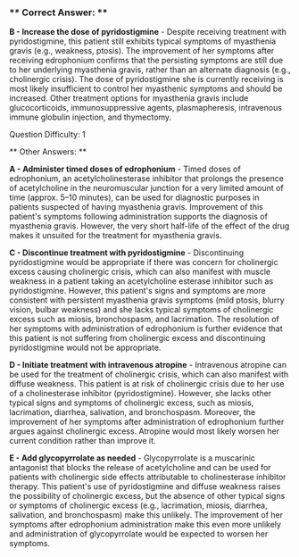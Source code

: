 ### ** Correct Answer: **

**B - Increase the dose of pyridostigmine** - Despite receiving treatment with pyridostigmine, this patient still exhibits typical symptoms of myasthenia gravis (e.g., weakness, ptosis). The improvement of her symptoms after receiving edrophonium confirms that the persisting symptoms are still due to her underlying myasthenia gravis, rather than an alternate diagnosis (e.g., cholinergic crisis). The dose of pyridostigmine she is currently receiving is most likely insufficient to control her myasthenic symptoms and should be increased. Other treatment options for myasthenia gravis include glucocorticoids, immunosuppressive agents, plasmapheresis, intravenous immune globulin injection, and thymectomy.

Question Difficulty: 1

** Other Answers: **

**A - Administer timed doses of edrophonium** - Timed doses of edrophonium, an acetylcholinesterase inhibitor that prolongs the presence of acetylcholine in the neuromuscular junction for a very limited amount of time (approx. 5–10 minutes), can be used for diagnostic purposes in patients suspected of having myasthenia gravis. Improvement of this patient's symptoms following administration supports the diagnosis of myasthenia gravis. However, the very short half-life of the effect of the drug makes it unsuited for the treatment for myasthenia gravis.

**C - Discontinue treatment with pyridostigmine** - Discontinuing pyridostigmine would be appropriate if there was concern for cholinergic excess causing cholinergic crisis, which can also manifest with muscle weakness in a patient taking an acetylcholine esterase inhibitor such as pyridostigmine. However, this patient's signs and symptoms are more consistent with persistent myasthenia gravis symptoms (mild ptosis, blurry vision, bulbar weakness) and she lacks typical symptoms of cholinergic excess such as miosis, bronchospasm, and lacrimation. The resolution of her symptoms with administration of edrophonium is further evidence that this patient is not suffering from cholinergic excess and discontinuing pyridostigmine would not be appropriate.

**D - Initiate treatment with intravenous atropine** - Intravenous atropine can be used for the treatment of cholinergic crisis, which can also manifest with diffuse weakness. This patient is at risk of cholinergic crisis due to her use of a cholinesterase inhibitor (pyridostigmine). However, she lacks other typical signs and symptoms of cholinergic excess, such as miosis, lacrimation, diarrhea, salivation, and bronchospasm. Moreover, the improvement of her symptoms after administration of edrophonium further argues against cholinergic excess. Atropine would most likely worsen her current condition rather than improve it.

**E - Add glycopyrrolate as needed** - Glycopyrrolate is a muscarinic antagonist that blocks the release of acetylcholine and can be used for patients with cholinergic side effects attributable to cholinesterase inhibitor therapy. This patient's use of pyridostigmine and diffuse weakness raises the possibility of cholinergic excess, but the absence of other typical signs or symptoms of cholinergic excess (e.g., lacrimation, miosis, diarrhea, salivation, and bronchospasm) make this unlikely. The improvement of her symptoms after edrophonium administration make this even more unlikely and administration of glycopyrrolate would be expected to worsen her symptoms.

